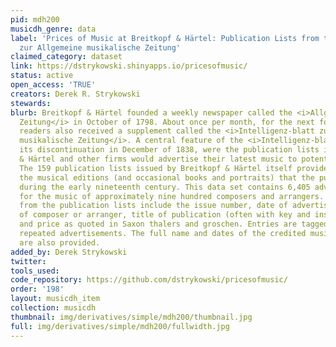 ```yaml
---
pid: mdh200
musicdh_genre: data
label: 'Prices of Music at Breitkopf & Härtel: Publication Lists from the Intelligenz-blatt
  zur Allgemeine musikalische Zeitung'
claimed_category: dataset
link: https://dstrykowski.shinyapps.io/pricesofmusic/
status: active
open_access: 'TRUE'
creators: Derek R. Strykowski
stewards: 
blurb: Breitkopf & Härtel founded a weekly newspaper called the <i>Allgemeine musikalische
  Zeitung</i> in October of 1798. About once per month, for the next forty years,
  readers also received a supplement called the <i>Intelligenz-blatt zur Allgemeine
  musikalische Zeitung</i>. A central feature of the <i>Intelligenz-blatt</i>, before
  its discontinuation in December of 1838, were the publication lists in which Breitkopf
  & Härtel and other firms would advertise their latest music to potential customers.
  The 159 publication lists issued by Breitkopf & Härtel itself provide a record of
  the musical editions (and occasional books and portraits) that the publisher printed
  during the early nineteenth century. This data set contains 6,405 advertisements
  for the music of approximately nine hundred composers and arrangers. Details gathered
  from the publication lists include the issue number, date of advertisement, name
  of composer or arranger, title of publication (often with key and instrumentation),
  and price as quoted in Saxon thalers and groschen. Entries are tagged to indicate
  repeated advertisements. The full name and dates of the credited musician (if known)
  are also provided.
added_by: Derek Strykowski
twitter: 
tools_used: 
code_repository: https://github.com/dstrykowski/pricesofmusic/
order: '198'
layout: musicdh_item
collection: musicdh
thumbnail: img/derivatives/simple/mdh200/thumbnail.jpg
full: img/derivatives/simple/mdh200/fullwidth.jpg
---
```

